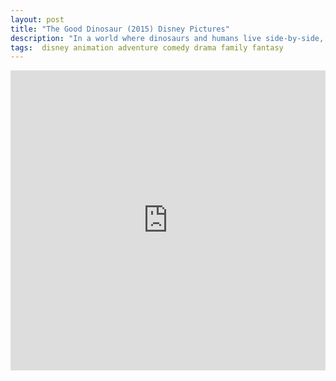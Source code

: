 ```yaml
---
layout: post
title: "The Good Dinosaur (2015) Disney Pictures"
description: "In a world where dinosaurs and humans live side-by-side, an Apatosaurus named Arlo makes an unlikely human friend. "
tags:  disney animation adventure comedy drama family fantasy
---
```


<div class="responsive-container">
<iframe src="https://drive.google.com/file/d/1DfqVwCiMU9x5-mkaRE0vqZkXr0ZUb2jm/preview" frameborder="0" marginwidth="0" marginheight="0" scrolling="NO" width="100%" height="480" allowfullscreen></iframe>
<div style="width: 80px; height: 80px; position: absolute; opacity: 0; right: 0px; top: 0px;"> </div></div>
